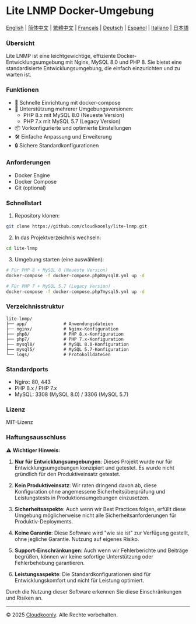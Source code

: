 # Lite LNMP Docker-Umgebung

[English](README.md) | [简体中文](README_zh-CN.md) | [繁體中文](README_zh-TW.md) | [Français](README_FR.md) | [Deutsch](README_DE.md) | [Español](README_ES.md) | [Italiano](README_IT.md) | [日本語](README_JP.md)

### Übersicht
Lite LNMP ist eine leichtgewichtige, effiziente Docker-Entwicklungsumgebung mit Nginx, MySQL 8.0 und PHP 8. Sie bietet eine standardisierte Entwicklungsumgebung, die einfach einzurichten und zu warten ist.

### Funktionen
- 🚀 Schnelle Einrichtung mit docker-compose
- 🔧 Unterstützung mehrerer Umgebungsversionen:
  - PHP 8.x mit MySQL 8.0 (Neueste Version)
  - PHP 7.x mit MySQL 5.7 (Legacy Version)
- 📦 Vorkonfigurierte und optimierte Einstellungen
- 🛠️ Einfache Anpassung und Erweiterung
- 🔒 Sichere Standardkonfigurationen

### Anforderungen
- Docker Engine
- Docker Compose
- Git (optional)

### Schnellstart
1. Repository klonen:
```bash
git clone https://github.com/cloudkoonly/lite-lnmp.git
```

2. In das Projektverzeichnis wechseln:
```bash
cd lite-lnmp
```

3. Umgebung starten (eine auswählen):
```bash
# Für PHP 8 + MySQL 8 (Neueste Version)
docker-compose -f docker-compose.php8mysql8.yml up -d

# Für PHP 7 + MySQL 5.7 (Legacy Version)
docker-compose -f docker-compose.php7mysql5.yml up -d
```

### Verzeichnisstruktur
```
lite-lnmp/
├── app/              # Anwendungsdateien
├── nginx/            # Nginx-Konfiguration
├── php8/             # PHP 8.x-Konfiguration
├── php7/             # PHP 7.x-Konfiguration
├── mysql8/           # MySQL 8.0-Konfiguration
├── mysql5/           # MySQL 5.7-Konfiguration
└── logs/             # Protokolldateien
```

### Standardports
- Nginx: 80, 443
- PHP 8.x / PHP 7.x
- MySQL: 3308 (MySQL 8.0) / 3306 (MySQL 5.7)

### Lizenz
MIT-Lizenz

### Haftungsausschluss
⚠️ **Wichtiger Hinweis:**

1. **Nur für Entwicklungsumgebungen**: Dieses Projekt wurde nur für Entwicklungsumgebungen konzipiert und getestet. Es wurde nicht gründlich für den Produktiveinsatz getestet.

2. **Kein Produktiveinsatz**: Wir raten dringend davon ab, diese Konfiguration ohne angemessene Sicherheitsüberprüfung und Leistungstests in Produktionsumgebungen einzusetzen.

3. **Sicherheitsaspekte**: Auch wenn wir Best Practices folgen, erfüllt diese Umgebung möglicherweise nicht alle Sicherheitsanforderungen für Produktiv-Deployments.

4. **Keine Garantie**: Diese Software wird "wie sie ist" zur Verfügung gestellt, ohne jegliche Garantie. Nutzung auf eigenes Risiko.

5. **Support-Einschränkungen**: Auch wenn wir Fehlerberichte und Beiträge begrüßen, können wir keine sofortige Unterstützung oder Fehlerbehebung garantieren.

6. **Leistungsaspekte**: Die Standardkonfigurationen sind für Entwicklungskomfort und nicht für Leistung optimiert.

Durch die Nutzung dieser Software erkennen Sie diese Einschränkungen und Risiken an.

---

© 2025 [Cloudkoonly](https://www.cloudkoonly.com). Alle Rechte vorbehalten.
